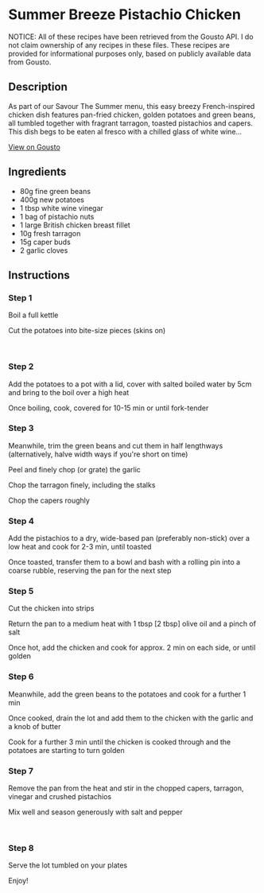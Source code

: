 # Summer Breeze Pistachio Chicken

NOTICE: All of these recipes have been retrieved from the Gousto API. I do not claim ownership of any recipes in these files. These recipes are provided for informational purposes only, based on publicly available data from Gousto.

## Description

As part of our Savour The Summer menu, this easy breezy French-inspired chicken dish features pan-fried chicken, golden potatoes and green beans, all tumbled together with fragrant tarragon, toasted pistachios and capers. This dish begs to be eaten al fresco with a chilled glass of white wine...

[View on Gousto](https://www.gousto.co.uk/recipes/cookbook/summer-breeze-pistachio-chicken)

## Ingredients

- 80g fine green beans
- 400g new potatoes
- 1 tbsp white wine vinegar
- 1 bag of pistachio nuts
- 1 large British chicken breast fillet
- 10g fresh tarragon
- 15g caper buds
- 2 garlic cloves

## Instructions


### Step 1

Boil a full kettle&nbsp;


Cut the potatoes into bite-size pieces (skins on)


&nbsp;


### Step 2

Add the potatoes to a pot with a lid, cover with salted boiled water by 5cm and bring to the boil over a high heat


Once boiling, cook, covered for 10-15 min or until fork-tender


### Step 3

Meanwhile, trim the green beans and cut them in half lengthways (alternatively, halve width ways if you're short on time)


Peel and finely chop (or grate) the garlic


Chop the tarragon finely, including the stalks


Chop the capers roughly


### Step 4

Add the pistachios to a dry, wide-based pan (preferably non-stick) over a low heat and cook for 2-3 min, until toasted


Once&nbsp;toasted, transfer them to a bowl and bash with a rolling pin into a coarse rubble, reserving the pan for the next step


### Step 5

Cut the chicken into strips&nbsp;


Return the pan to a medium heat with 1 tbsp <span class="text-danger">[2 tbsp]</span>&nbsp;olive oil and a pinch of salt


Once hot, add the chicken and cook for approx. 2 min&nbsp;on each side, or until golden<span class="text-danger">&nbsp;</span>


### Step 6

Meanwhile, add the green beans to the potatoes and cook for a further 1 min


Once cooked, drain the lot and add them to the chicken with the garlic and a knob of butter


Cook for a further 3 min until the chicken is cooked through and the potatoes are starting to turn golden&nbsp;


### Step 7

Remove the pan from the heat and stir in the chopped capers, tarragon, vinegar and&nbsp;crushed pistachios


Mix well&nbsp;and season generously&nbsp;with salt and pepper&nbsp;


&nbsp;

### Step 8

Serve the lot tumbled on your plates


Enjoy!

